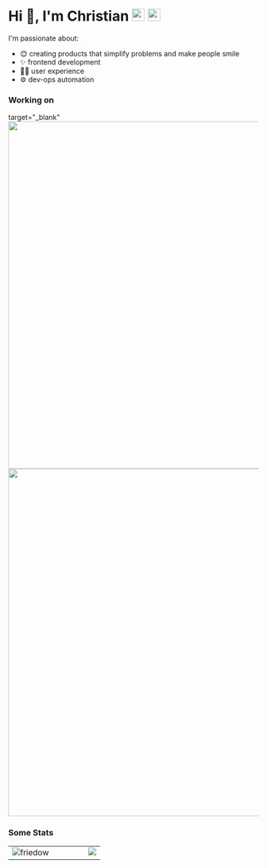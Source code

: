 <h1>
  <span align="left">Hi 👋, I'm Christian</span>
  <a href="https://github.com/friedow"><img src=https://user-images.githubusercontent.com/17351844/194483436-6f236266-8733-4407-9878-55ab957a1992.png width="25px" /></a>
  <a href="https://linkedin.com/in/friedow"><img src=https://user-images.githubusercontent.com/17351844/194484041-64292dbc-5244-47a5-87b4-a984578a772f.png width="25px" /></a>
</h1>

I'm passionate about:
- 😊 creating products that simplify problems and make people smile
- ✨ frontend development
- 🙋‍♀️ user experience
- ⚙️ dev-ops automation


### Working on
 target="_blank"
<a href="https://github.com/dot-base"><img src=https://user-images.githubusercontent.com/17351844/194489911-9bde5663-630b-4a35-ad29-39bcb60b2602.png width="700px" /></a>
<a href="https://github.com/friedow/search"><img src=https://user-images.githubusercontent.com/17351844/194490664-ef7704a7-b054-4567-98b2-bd2704636f94.png width="700px" /></a>


### Some Stats

<table>
  <tr>
    <td valign="top" width="50%">
      <img src="https://github-readme-streak-stats.herokuapp.com/?user=friedow&hide_border=true" alt="friedow" align="left" />
    </td>
    <td valign="top" width="50%">
      <img src="https://github-readme-stats.vercel.app/api?username=friedow&show_icons=true&count_private=true&hide_border=true" align="right" />
    </td>
  </tr>
</table>
